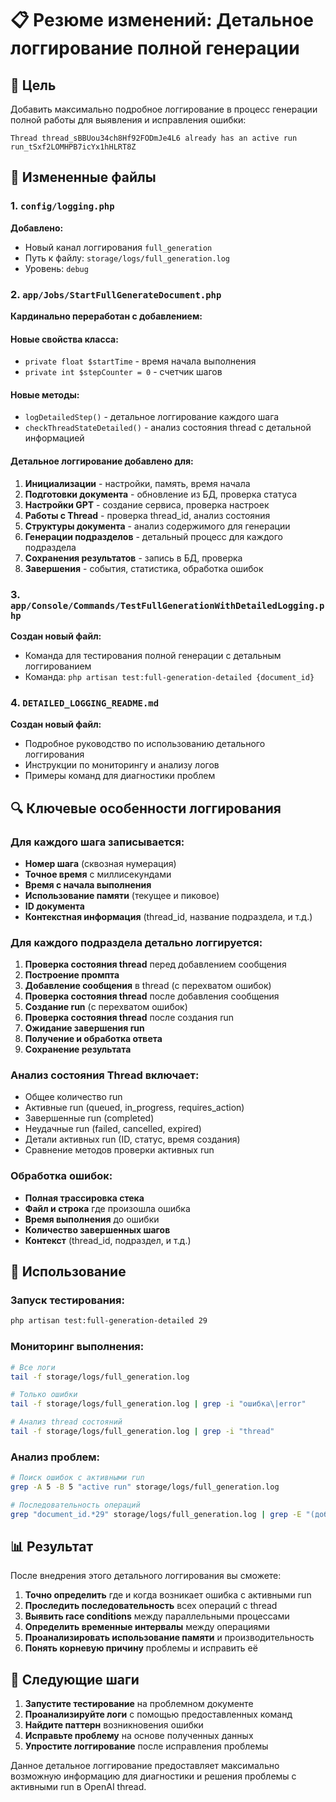 # 📋 Резюме изменений: Детальное логгирование полной генерации

## 🎯 Цель
Добавить максимально подробное логгирование в процесс генерации полной работы для выявления и исправления ошибки:
```
Thread thread_sBBUou34ch8Hf92FODmJe4L6 already has an active run run_tSxf2LOMHPB7icYx1hHLRT8Z
```

## 📝 Измененные файлы

### 1. `config/logging.php`
**Добавлено:**
- Новый канал логгирования `full_generation`
- Путь к файлу: `storage/logs/full_generation.log`
- Уровень: `debug`

### 2. `app/Jobs/StartFullGenerateDocument.php`
**Кардинально переработан с добавлением:**

#### Новые свойства класса:
- `private float $startTime` - время начала выполнения
- `private int $stepCounter = 0` - счетчик шагов

#### Новые методы:
- `logDetailedStep()` - детальное логгирование каждого шага
- `checkThreadStateDetailed()` - анализ состояния thread с детальной информацией

#### Детальное логгирование добавлено для:
1. **Инициализации** - настройки, память, время начала
2. **Подготовки документа** - обновление из БД, проверка статуса
3. **Настройки GPT** - создание сервиса, проверка настроек
4. **Работы с Thread** - проверка thread_id, анализ состояния
5. **Структуры документа** - анализ содержимого для генерации
6. **Генерации подразделов** - детальный процесс для каждого подраздела
7. **Сохранения результатов** - запись в БД, проверка
8. **Завершения** - события, статистика, обработка ошибок

### 3. `app/Console/Commands/TestFullGenerationWithDetailedLogging.php`
**Создан новый файл:**
- Команда для тестирования полной генерации с детальным логгированием
- Команда: `php artisan test:full-generation-detailed {document_id}`

### 4. `DETAILED_LOGGING_README.md`
**Создан новый файл:**
- Подробное руководство по использованию детального логгирования
- Инструкции по мониторингу и анализу логов
- Примеры команд для диагностики проблем

## 🔍 Ключевые особенности логгирования

### Для каждого шага записывается:
- **Номер шага** (сквозная нумерация)
- **Точное время** с миллисекундами
- **Время с начала выполнения**
- **Использование памяти** (текущее и пиковое)
- **ID документа**
- **Контекстная информация** (thread_id, название подраздела, и т.д.)

### Для каждого подраздела детально логгируется:
1. **Проверка состояния thread** перед добавлением сообщения
2. **Построение промпта**
3. **Добавление сообщения** в thread (с перехватом ошибок)
4. **Проверка состояния thread** после добавления сообщения
5. **Создание run** (с перехватом ошибок)
6. **Проверка состояния thread** после создания run
7. **Ожидание завершения run**
8. **Получение и обработка ответа**
9. **Сохранение результата**

### Анализ состояния Thread включает:
- Общее количество run
- Активные run (queued, in_progress, requires_action)
- Завершенные run (completed)
- Неудачные run (failed, cancelled, expired)
- Детали активных run (ID, статус, время создания)
- Сравнение методов проверки активных run

### Обработка ошибок:
- **Полная трассировка стека**
- **Файл и строка** где произошла ошибка
- **Время выполнения** до ошибки
- **Количество завершенных шагов**
- **Контекст** (thread_id, подраздел, и т.д.)

## 🚀 Использование

### Запуск тестирования:
```bash
php artisan test:full-generation-detailed 29
```

### Мониторинг выполнения:
```bash
# Все логи
tail -f storage/logs/full_generation.log

# Только ошибки
tail -f storage/logs/full_generation.log | grep -i "ошибка\|error"

# Анализ thread состояний
tail -f storage/logs/full_generation.log | grep -i "thread"
```

### Анализ проблем:
```bash
# Поиск ошибок с активными run
grep -A 5 -B 5 "active run" storage/logs/full_generation.log

# Последовательность операций
grep "document_id.*29" storage/logs/full_generation.log | grep -E "(добавлении|создании|ожидании)"
```

## 📊 Результат

После внедрения этого детального логгирования вы сможете:

1. **Точно определить** где и когда возникает ошибка с активными run
2. **Проследить последовательность** всех операций с thread
3. **Выявить race conditions** между параллельными процессами
4. **Определить временные интервалы** между операциями
5. **Проанализировать использование памяти** и производительность
6. **Понять корневую причину** проблемы и исправить её

## 🎯 Следующие шаги

1. **Запустите тестирование** на проблемном документе
2. **Проанализируйте логи** с помощью предоставленных команд
3. **Найдите паттерн** возникновения ошибки
4. **Исправьте проблему** на основе полученных данных
5. **Упростите логгирование** после исправления проблемы

Данное детальное логгирование предоставляет максимально возможную информацию для диагностики и решения проблемы с активными run в OpenAI thread. 